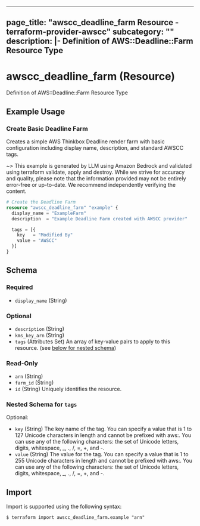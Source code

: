 
---
page_title: "awscc_deadline_farm Resource - terraform-provider-awscc"
subcategory: ""
description: |-
  Definition of AWS::Deadline::Farm Resource Type
---

# awscc_deadline_farm (Resource)

Definition of AWS::Deadline::Farm Resource Type

## Example Usage

### Create Basic Deadline Farm

Creates a simple AWS Thinkbox Deadline render farm with basic configuration including display name, description, and standard AWSCC tags.

~> This example is generated by LLM using Amazon Bedrock and validated using terraform validate, apply and destroy. While we strive for accuracy and quality, please note that the information provided may not be entirely error-free or up-to-date. We recommend independently verifying the content.

```terraform
# Create the Deadline Farm
resource "awscc_deadline_farm" "example" {
  display_name = "ExampleFarm"
  description  = "Example Deadline Farm created with AWSCC provider"

  tags = [{
    key   = "Modified By"
    value = "AWSCC"
  }]
}
```

<!-- schema generated by tfplugindocs -->
## Schema

### Required

- `display_name` (String)

### Optional

- `description` (String)
- `kms_key_arn` (String)
- `tags` (Attributes Set) An array of key-value pairs to apply to this resource. (see [below for nested schema](#nestedatt--tags))

### Read-Only

- `arn` (String)
- `farm_id` (String)
- `id` (String) Uniquely identifies the resource.

<a id="nestedatt--tags"></a>
### Nested Schema for `tags`

Optional:

- `key` (String) The key name of the tag. You can specify a value that is 1 to 127 Unicode characters in length and cannot be prefixed with aws:. You can use any of the following characters: the set of Unicode letters, digits, whitespace, _, ., /, =, +, and -.
- `value` (String) The value for the tag. You can specify a value that is 1 to 255 Unicode characters in length and cannot be prefixed with aws:. You can use any of the following characters: the set of Unicode letters, digits, whitespace, _, ., /, =, +, and -.

## Import

Import is supported using the following syntax:

```shell
$ terraform import awscc_deadline_farm.example "arn"
```
